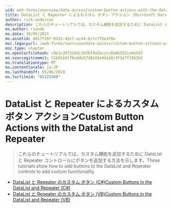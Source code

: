 ```yaml
---
uid: web-forms/overview/data-access/custom-button-actions-with-the-datalist-and-repeater/index
title: DataList と Repeater によるカスタム ボタン アクション |Microsoft Docs
author: rick-anderson
description: これらのチュートリアルでは、カスタム機能を追加するために DataList と Repeater コントロールにボタンを追加する方法を示します。
ms.author: riande
ms.date: 10/05/2011
ms.assetid: d017f36f-0152-43c7-ac44-6c7c755ea79a
msc.legacyurl: /web-forms/overview/data-access/custom-button-actions-with-the-datalist-and-repeater
msc.type: chapter
ms.openlocfilehash: c9e3c297310dc3936fdd2bcccc6b0b552ce6e587
ms.sourcegitcommit: 51b01b6ff8edde57d8243e4da28c9f1e7f1962b2
ms.translationtype: MT
ms.contentlocale: ja-JP
ms.lasthandoff: 05/06/2019
ms.locfileid: "65121940"
---
```

# <a name="custom-button-actions-with-the-datalist-and-repeater"></a><span data-ttu-id="b6fa8-103">DataList と Repeater によるカスタム ボタン アクション</span><span class="sxs-lookup"><span data-stu-id="b6fa8-103">Custom Button Actions with the DataList and Repeater</span></span>

> <span data-ttu-id="b6fa8-104">これらのチュートリアルでは、カスタム機能を追加するために DataList と Repeater コントロールにボタンを追加する方法を示します。</span><span class="sxs-lookup"><span data-stu-id="b6fa8-104">These tutorials show how to add buttons to the DataList and Repeater controls to add custom functionality.</span></span>

- [<span data-ttu-id="b6fa8-105">DataList と Repeater のカスタム ボタン (C#)</span><span class="sxs-lookup"><span data-stu-id="b6fa8-105">Custom Buttons in the DataList and Repeater (C#)</span></span>](custom-buttons-in-the-datalist-and-repeater-cs.md)
- [<span data-ttu-id="b6fa8-106">DataList と Repeater のカスタム ボタン (VB)</span><span class="sxs-lookup"><span data-stu-id="b6fa8-106">Custom Buttons in the DataList and Repeater (VB)</span></span>](custom-buttons-in-the-datalist-and-repeater-vb.md)
